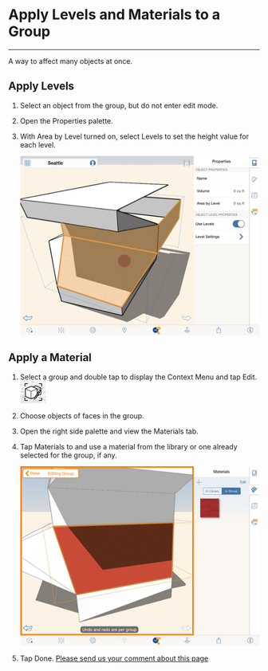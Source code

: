 # Apply Levels and Materials to a Group

----

A way to affect many objects at once.
 

## Apply Levels

1. Select an object from the group, but do not enter edit mode.
2. Open the Properties palette.
3. With Area by Level turned on, select Levels to set the height value for each level. 
    
    ![](Images/GUID-4D8C214F-76D3-4B37-8E63-EA62DE5FC2D2-low.png)

## Apply a Material

1. Select a group and double tap to display the Context Menu and tap Edit.![](Images/GUID-1200972C-E22F-4B84-A1FA-F2FE3F9A096E-low.png)
2. Choose objects of faces in the group.
3. Open the right side palette and view the Materials tab.
4. Tap Materials to and use a material from the library or one already selected for the group, if any. 
    
    ![](Images/GUID-6F006B5D-540C-46B4-9EB7-4BA1B7C9CBC3-low.png)
5. Tap Done.
[Please send us your comment about this page](#)
